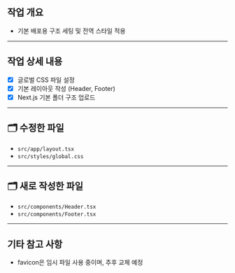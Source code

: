 ## 작업 개요
- 기본 배포용 구조 세팅 및 전역 스타일 적용

---

## 작업 상세 내용
- [x] 글로벌 CSS 파일 설정
- [x] 기본 레이아웃 작성 (Header, Footer)
- [x] Next.js 기본 폴더 구조 업로드

---

## 🗂️ 수정한 파일
- `src/app/layout.tsx`
- `src/styles/global.css`

---

## 🗂️ 새로 작성한 파일
- `src/components/Header.tsx`
- `src/components/Footer.tsx`

---

## 기타 참고 사항
- favicon은 임시 파일 사용 중이며, 추후 교체 예정
